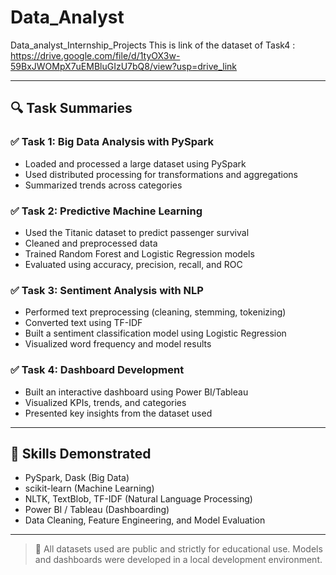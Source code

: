 # Data_Analyst
Data_analyst_Internship_Projects
This is link of the dataset of Task4 : https://drive.google.com/file/d/1tyOX3w-59BxJWOMpX7uEMBluGIzU7bQ8/view?usp=drive_link



---

## 🔍 Task Summaries

### ✅ Task 1: Big Data Analysis with PySpark
- Loaded and processed a large dataset using PySpark
- Used distributed processing for transformations and aggregations
- Summarized trends across categories

### ✅ Task 2: Predictive Machine Learning
- Used the Titanic dataset to predict passenger survival
- Cleaned and preprocessed data
- Trained Random Forest and Logistic Regression models
- Evaluated using accuracy, precision, recall, and ROC

### ✅ Task 3: Sentiment Analysis with NLP
- Performed text preprocessing (cleaning, stemming, tokenizing)
- Converted text using TF-IDF
- Built a sentiment classification model using Logistic Regression
- Visualized word frequency and model results

### ✅ Task 4: Dashboard Development
- Built an interactive dashboard using Power BI/Tableau
- Visualized KPIs, trends, and categories
- Presented key insights from the dataset used

---

## 🧠 Skills Demonstrated

- PySpark, Dask (Big Data)
- scikit-learn (Machine Learning)
- NLTK, TextBlob, TF-IDF (Natural Language Processing)
- Power BI / Tableau (Dashboarding)
- Data Cleaning, Feature Engineering, and Model Evaluation

---

> 📁 All datasets used are public and strictly for educational use. Models and dashboards were developed in a local development environment.

